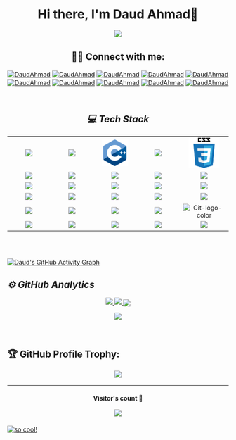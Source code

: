 <h1 align="center"> Hi there, I'm Daud Ahmad👋 </h1>
<p align="center">
  <a href="https://github.com/DaudAhmad0303"><img src="https://readme-typing-svg.herokuapp.com?lines=Computer+Science+Student;DS%20|%20AI%20|%20ML|%20NLP|%20Enthusiast;Graphic%20Designer;Always%20learning%20new%20Technology&center=true&width=500&height=50"></a>
</p>
<h2 align="center"> 🤝🏻 Connect with me: </h2>
<p align="center">
<a href="https://google-run.qwiklabs.com/public_profiles/37897df9-6ec4-4045-8b67-70d8e0c996a4" target="_blank"><img align="center" src="https://cdn.jsdelivr.net/npm/simple-icons@2.17.0/icons/qwiklabs.svg" alt="DaudAhmad" height="30" width="40" /></a>
<a href="https://codepen.io/daudahmad1" target="_blank"><img align="center" src="https://cdn.jsdelivr.net/npm/simple-icons@3.0.1/icons/codepen.svg" alt="DaudAhmad" height="30" width="40" /></a>
<a href="https://leetcode.com/Daud-Ahmad/" target="_blank"><img align="center" src="https://cdn.jsdelivr.net/npm/simple-icons@2.17.0/icons/leetcode.svg" alt="DaudAhmad" height="30" width="40" /></a>
<a href="https://dev.to/daudahmad1" target="_blank"><img align="center" src="https://cdn.jsdelivr.net/npm/simple-icons@3.0.1/icons/dev-dot-to.svg" alt="DaudAhmad" height="30" width="40" /></a>
<a href="https://twitter.com/DaudAhmad0303" target="_blank"><img align="center" src="https://cdn.jsdelivr.net/npm/simple-icons@3.0.1/icons/twitter.svg" alt="DaudAhmad" height="30" width="40" /></a>
<a href="https://www.linkedin.com/in/daudahmad0303/" target="_blank"><img align="center" src="https://cdn.jsdelivr.net/npm/simple-icons@3.0.1/icons/linkedin.svg" alt="DaudAhmad" height="30" width="40" /></a>
<a href="https://stackoverflow.com/users/15505128/daud-ahmad" target="_blank"><img align="center" src="https://cdn.jsdelivr.net/npm/simple-icons@3.0.1/icons/stackoverflow.svg" alt="DaudAhmad" height="30" width="40" /></a>
<a href="https://www.instagram.com/daudahmad0303/" target="_blank"><img align="center" src="https://cdn.jsdelivr.net/npm/simple-icons@3.0.1/icons/instagram.svg" alt="DaudAhmad" height="30" width="40" /></a>
<a href="https://www.youtube.com/channel/UCTtKtUym_kY6Hu-90J0vADw" target="_blank"><img align="center" src="https://cdn.jsdelivr.net/npm/simple-icons@2.17.0/icons/youtube.svg" alt="DaudAhmad" height="30" width="40" /></a>
<a href="https://www.kaggle.com/daudahmad0303" target="_blank"><img align="center" src="https://cdn.jsdelivr.net/npm/simple-icons@2.17.0/icons/kaggle.svg" alt="DaudAhmad" height="30" width="40" /></a>
</p>
<br>

<h2 align="center"><i>💻 Tech Stack</i></h2>

<table width="100">
<tr>
    <td align='center' width="190">
        <a href="https://github.com/python" target="_blank">
          <img src="https://github.com/abranhe/programming-languages-logos/blob/master/src/python/python.svg" width="60">
        </a>
    </td>
    <td align='center' width="190">
        <a href="https://github.com/topics/c" target="_blank">
          <img src="https://github.com/abrahamcalf/programming-languages-logos/blob/master/src/c/c.svg" width="60">
        </a>
    </td>
    <td align='center' width="190">
        <a href="https://isocpp.org/" target="_blank">
          <img src="https://github.com/devicons/devicon/blob/master/icons/cplusplus/cplusplus-original.svg" width="60">
        </a>
    </td>
     <td align='center' width="190">
        <a href="https://github.com/whatwg/html">
          <img src="https://github.com/abrahamcalf/programming-languages-logos/blob/master/src/html/html.svg" width="50">
        </a>
    </td>
    <td align='center' width="190">
        <a href="https://www.w3.org/Style/CSS/Overview.en.html">
          <img src="https://raw.githubusercontent.com/devicons/devicon/0d6c64dbbf311879f7d563bfc3ccf559f9ed111c/icons/css3/css3-original-wordmark.svg" width="70">
        </a>
    </td>
</tr>
<tr>
    <td align='center' width="190">
        <a href="https://github.com/RasaHQ/rasa">
          <img src="https://info.rasa.com/hubfs/Rasa_January2020/Images/rasa-logo-60e441f8eadef13bea0cc790c8cf188b.svg" width="100">
        </a>
    </td>
    <td align='center' width="190">
        <a href="https://github.com/pallets/flask">
          <img src="https://buttercms.com/static/images/tech_banners/Flask.png" width="130">
        </a>
    </td>
    <td align='center' width="190">
        <a href="https://github.com/django/django">
          <img src="https://www.djangoproject.com/m/img/logos/django-logo-negative.png" width="130">
        </a>
    </td>
    <td align='center' width="190">
        <a href="https://github.com/numpy/numpy">
          <img src="https://user-images.githubusercontent.com/67586773/105040771-43887300-5a88-11eb-9f01-bee100b9ef22.png" width="100">
        </a>
    </td>
    <td align='center'>
        <a href="https://github.com/pandas-dev/pandas">
          <img src = "https://camo.githubusercontent.com/ff5c731f911ef14875d45a18b634c759885c4b9ae9de7ed747039c358cc91008/68747470733a2f2f736b6570747269632e636f6d2f696d616765732f70616e6461732e706e67" width="120">
        </a>
    </td>
</tr>
<tr>
    <td align='center' width="190">
        <a href="https://github.com/matplotlib/matplotlib">
          <img src="https://camo.githubusercontent.com/1b50dc4a1670e8748da0063c0728673f060eef77798141c326e55550ad7e1aea/68747470733a2f2f6d6174706c6f746c69622e6f72672f5f7374617469632f6c6f676f325f636f6d707265737365642e737667">
        </a>
    </td>
    <td align='center' width="190">
        <a href="https://github.com/mwaskom/seaborn">
          <img src="https://raw.githubusercontent.com/mwaskom/seaborn/master/doc/_static/logo-wide-lightbg.svg">
        </a>
    </td>
    <td align='center' width="190">
        <a href="https://colab.research.google.com/">
          <img src="https://repository-images.githubusercontent.com/304608186/0b06d300-5dc1-11eb-9a33-97a745c89ceb">
        </a>
    </td>
    <td align='center' width="190">
        <a href="https://code.visualstudio.com/">
          <img src="https://github.com/bestofjs/bestofjs-webui/blob/master/public/logos/vscode.svg" width="60">
        </a>
    </td>
    <td align='center' width="190">
        <a href="https://visualstudio.microsoft.com/">
          <img src="https://visualstudio.microsoft.com/wp-content/uploads/2021/10/Product-Icon.svg" width="70">
        </a>
    </td>
</tr>
<tr>
    <td align='center'>
        <img src="https://download.logo.wine/logo/PostgreSQL/PostgreSQL-Logo.wine.png">
    </td>
    <td align='center'>
        <img src="https://download.logo.wine/logo/MySQL/MySQL-Logo.wine.png" >
    </td>
    <td align='center'>
        <img src="https://miro.medium.com/max/901/1*GkrYGz_r9W6AVgEloQpJFQ.png">
    </td>
    <td align='center'>
        <img src="https://www.vectorlogo.zone/logos/getpostman/getpostman-icon.svg">
    </td>
    <td align='center'>
        <img src="https://cdn-images-1.medium.com/max/1200/1*kqpVTzo8b0e2oKdOjWQxZA.png">
    </td>
</tr>
<tr>
    <td align='center'>
        <img src="http://rhc4tp-cms-prod-vpc-76857813.s3.amazonaws.com/s3fs-public/mongodb-logo-rgb-j6w271g1xn.jpg">
    </td>
    <td align='center'>
        <img src="https://www.vectorlogo.zone/logos/firebase/firebase-ar21.svg">
    </td>
    <td align='center'>
        <img src="https://upload.wikimedia.org/wikipedia/commons/thumb/6/62/Ruby_On_Rails_Logo.svg/1200px-Ruby_On_Rails_Logo.svg.png">
    </td>
    <td align='center'>
        <img src="https://upload.wikimedia.org/wikipedia/commons/thumb/7/71/RabbitMQ_logo.svg/1200px-RabbitMQ_logo.svg.png">
    </td>
    <td align='center'>
        <img src="https://github.com/RRICHARRD/Git/blob/master/git-image/Git-Logo-Color.png" alt="Git-logo-color" width="250"/>
    </td>
</tr>

<tr>
    <td align='center'>
        <img src="https://www.metaltoad.com/sites/default/files/styles/large_personal_photo_870x500_/public/2020-05/aws-logo-blog-header.png?itok=t4o3meiH">
    </td>
    <td align='center'>
        <img src="https://download.logo.wine/logo/Microsoft_Azure/Microsoft_Azure-Logo.wine.png">
    </td>
    <td align='center'>
        <img src="https://upload.wikimedia.org/wikipedia/commons/e/e5/TensorFlow_Logo_with_text.png">
    </td>
    <td align='center'>
        <img src="https://marvel-b1-cdn.bc0a.com/f00000000152152/www.zend.com/sites/default/files/image/2019-09/logo-docker.jpg" >
    </td>
    <td align='center'>
        <a href="https://github.com/android">
          <img src="https://github.com/eddydn/AndroidLogoQuiz/blob/master/app/src/main/res/mipmap-xxxhdpi/ic_launcher.png" width="60">
        </a>
    </td>
</tr>
    
</table>

<br />
<br />


<!-- ## Contribution Graph -->

[![Daud's GitHub Activity Graph](https://activity-graph.herokuapp.com/graph?username=DaudAhmad0303&theme=xcode)](https://github.com/DaudAhmad0303)

<h2><i>⚙️ GitHub Analytics</i></h2>
<p align="center">
  <a href="https://github.com/DaudAhmad0303"><span>
    <img height="180em" src="https://github-readme-stats.vercel.app/api?username=daudahmad0303&count_private=true&show_icons=true&theme=radical&&include_all_commits=true"/>
    <img height="180em" src="https://github-readme-stats-eight-theta.vercel.app/api/top-langs/?username=daudahmad0303&layout=compact&langs_count=8&theme=radical&include_all_commits=true"/>
    <img align="center" src="https://github-profile-summary-cards.vercel.app/api/cards/profile-details?username=daudahmad0303&theme=dracula" />
    </span></a>
</p>

<!-- Different themes and ways of Analytics -->
<!-- <img height="180em" src="https://github-readme-stats.vercel.app/api/top-langs/?username=daudahmad0303&layout=compact&langs_count=8&theme=radical&include_all_commits=true"/> -->
<!-- https://github-readme-stats-eight-theta.vercel.app/api/top-langs/?username=Muhammad-Bilal-7896&hide=assembly,css&layout=compact&langs_count=10&theme=radical -->
<!-- <img height="180em" src="https://github-readme-stats-eight-theta.vercel.app/api/top-langs/?username=daudahmad0303&layout=compact&langs_count=8&theme=algolia"/> -->
<!-------------------------------------------------------   Exaample Codes End   --------------------------------------------------------->

<p align="center">
  <img width="80%" src="https://github-readme-streak-stats.herokuapp.com/?user=daudahmad0303&theme=radical&show_icons=true&locale=en&layout=demo&hide_border=true" />
</p>
<br/>
<h2 align="centre">🏆 GitHub Profile Trophy:</h2>
<p align="center">
<a href="https://github.com/DaudAhmad0303">
  <img width=700 src="https://github-profile-trophy.vercel.app/?username=daudahmad0303&column=8&theme=onedark&no-frame=true&no-bg=true"/>
</a>
</p>
<hr>
<!-- <h2>Spotify Playing 🎧</h2>

![Spotify](https://novatorem.vercel.app/api/spotify)

<hr> -->
<h4 align="center"><b> 
  Visitor's count</b> 👀
  <br/><br/>
  <img src="https://profile-counter.glitch.me/DaudAhmad0303/count.svg" />
</h4>
<a href="https://github.com/daudahmad0303">
  <img src="https://github.com/punitkmryh/punitkmryh/raw/master/wave.svg" alt=" so cool!" style="max-width: 100%;">
</a>







<!--
**DaudAhmad0303/DaudAhmad0303** is a ✨ _special_ ✨ repository because its `README.md` (this file) appears on your GitHub profile.

Here are some ideas to get you started:

- 🔭 I’m currently working on ...
- 🌱 I’m currently learning ...
- 👯 I’m looking to collaborate on ...
- 🤔 I’m looking for help with ...
- 💬 Ask me about ...
- 📫 How to reach me: ...
- 😄 Pronouns: ...
- ⚡ Fun fact: ...
-->

<!-- 

## 1. GitHub Stats
![Your Repository's Stats](https://github-readme-stats.vercel.app/api?username=daudahmad0303&show_icons=true)
## 2. Most Used Languages
![Your Repository's Stats](https://github-readme-stats.vercel.app/api/top-langs/?username=daudahmad0303&theme=blue-green)
## 3. Contributors Badge
![Your Repository's Stats](https://contrib.rocks/image?repo=daudahmad0303/Python)
## 4. Random Joke Generator
![Jokes Card](https://readme-jokes.vercel.app/api)
## 5. Profile View Counter
![Profile View Counter](https://komarev.com/ghpvc/?username=daudahmad0303)
### Repository View Counter - HITS
![Hits](https://hitcounter.pythonanywhere.com/count/tag.svg?url=https://github.com/DaudAhmad0303/AI-Lab-2)

 -->
